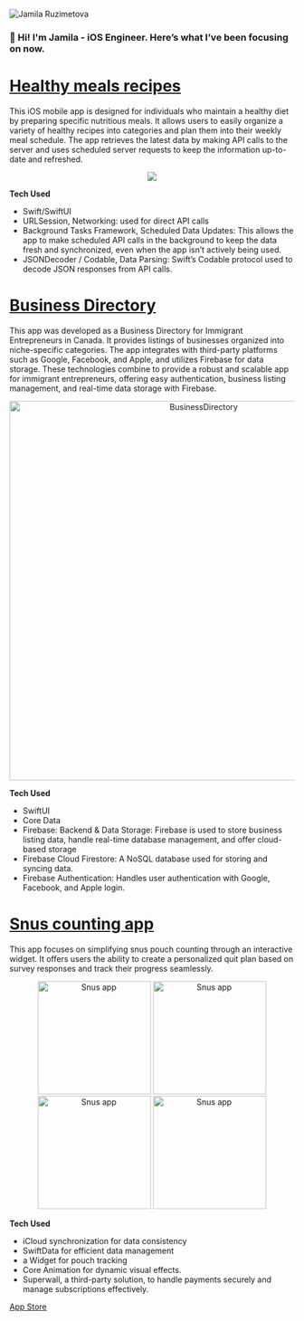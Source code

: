 
![Jamila Ruzimetova](https://github.com/user-attachments/assets/d4796742-b036-406e-8381-2078f7d03042)       
 
### 👋 Hi! I'm Jamila - iOS Engineer. Here’s what I’ve been focusing on now.

# [Healthy meals recipes](https://github.com/JamilaRuz/HealthFoodRecipe)
This iOS mobile app is designed for individuals who maintain a healthy diet by preparing specific nutritious meals. It allows users to easily organize a variety of healthy recipes into categories and plan them into their weekly meal schedule. The app retrieves the latest data by making API calls to the server and uses scheduled server requests to keep the information up-to-date and refreshed.

<p align="center">
<img src="https://github.com/user-attachments/assets/46152219-fbcd-42b8-855b-2817eea0609a"/>
</p>

**Tech Used**
- Swift/SwiftUI
- URLSession, Networking: used for direct API calls
- Background Tasks Framework, Scheduled Data Updates:
This allows the app to make scheduled API calls in the background to keep the data fresh and synchronized, even when the app isn’t actively being used.
- JSONDecoder / Codable, Data Parsing:
Swift’s Codable protocol used to decode JSON responses from API calls.

# [Business Directory](https://github.com/JamilaRuz/WomenBusinessDirectory)
This app was developed as a Business Directory for Immigrant Entrepreneurs in Canada. It provides listings of businesses organized into niche-specific categories. The app integrates with third-party platforms such as Google, Facebook, and Apple, and utilizes Firebase for data storage. These technologies combine to provide a robust and scalable app for immigrant entrepreneurs, offering easy authentication, business listing management, and real-time data storage with Firebase.

<p align="center">
  <img width="671" alt="BusinessDirectory" src="https://github.com/user-attachments/assets/723e0fd9-40b9-4a95-b2f5-0137e03d04c9">
</p>

**Tech Used**
- SwiftUI
- Core Data
- Firebase:
Backend & Data Storage: Firebase is used to store business listing data, handle real-time database management, and offer cloud-based storage
- Firebase Cloud Firestore: A NoSQL database used for storing and syncing data.
- Firebase Authentication:
Handles user authentication with Google, Facebook, and Apple login.

# [Snus counting app](https://github.com/JamilaRuz/WomenBusinessDirectory)
This app focuses on simplifying snus pouch counting through an interactive widget. It offers users the ability to create a personalized quit plan based on survey responses and track their progress seamlessly.

<p align="center">
  <img width="200" alt="Snus app" src="https://github.com/user-attachments/assets/91d6d454-2157-464f-944b-7d3c813a53c6">
  <img width="200" alt="Snus app" src="https://github.com/user-attachments/assets/a7ec100d-dc67-4c3e-bda0-893a26d036a8">
  <img width="200" alt="Snus app" src="https://github.com/user-attachments/assets/339ff39a-09dc-405f-8b9a-51f792a4b6f4">
  <img width="200" alt="Snus app" src="https://github.com/user-attachments/assets/3b31979c-eb6c-47a4-a73d-aa9614f91844">
</p>

**Tech Used**
- iCloud synchronization for data consistency
- SwiftData for efficient data management
- a Widget for pouch tracking
- Core Animation for dynamic visual effects.
- Superwall, a third-party solution, to handle payments securely and manage subscriptions effectively.

<a href="https://apps.apple.com/app/snuuze-quit-zyn-nicotine/id6740061068" target="_blank">App Store</a>

